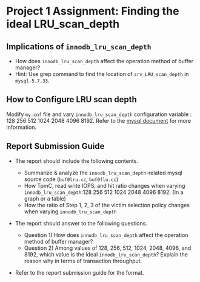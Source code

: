 # Project 1 Assignment: Finding the ideal LRU_scan_depth

## Implications of ```innodb_lru_scan_depth```
- How does ```innodb_lru_scan_depth``` affect the operation method of buffer manager?
- Hint: Use grep command to find the location of ```srv_LRU_scan_depth``` in ```mysql-5.7.33```.

## How to Configure LRU scan depth
Modify ```my.cnf``` file and vary ```innodb_lru_scan_depth``` configuration variable : 128 256 512 1024 2048 4096 8192. Refer to the [mysql document](https://dev.mysql.com/doc/refman/5.7/en/innodb-parameters.html#sysvar_innodb_lru_scan_depth) for more information.

## Report Submission Guide

- The report should include the following contents.
  - Summarize & analyze the ```innodb_lru_scan_depth```-related mysql source code (``buf0lru.cc``, ``buf0flu.cc``)
  - How TpmC, read write IOPS, and hit ratio changes when varying ```innodb_lru_scan_depth```:128 256 512 1024 2048 4096 8192. (In a graph or a table)
  - How the ratio of Step 1, 2, 3 of the victim selection policy changes when varying ```innodb_lru_scan_depth```
  
- The report should answer to the following questions.
  - Question 1) How does ```innodb_lru_scan_depth``` affect the operation method of buffer manager? 
  - Question 2) Among values of 128, 256, 512, 1024, 2048, 4096, and 8192, which value is the ideal ```innodb_lru_scan_depth```? Explain the reason why in terms of transaction throughput.

- Refer to the report submission guide for the format.
